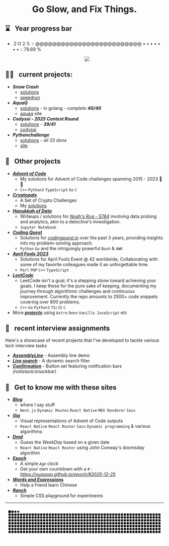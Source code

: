 # <p align="center">Go Slow, and Fix Things.</p>


## ⌛ &nbsp; Year progress bar 

- ２Ｏ２５ :: @@@@@@@@@@@@@@@@@@@@@@@@@ • • • • • • • :: 79.69 %

<img style='display: block; margin-left: auto; margin-right: margin-right: auto; width: 50%;' src='https://github-readme-stats.vercel.app/api/top-langs/?username=nuoxoxo&layout=compact&hide=roff&langs_count=10'> 

## 🚴‍♂️ &nbsp; current projects:


- ***Snow Crash***
  - [solutions](https://github.com/nuoxoxo/snowcrash) 
  - [speedrun](https://github.com/nuoxoxo/snowcrash_speedrun) 
- ***AquaQ*** 
  - [solutions](https://github.com/nuoxoxo/aquaq_challenge_hub) - in golang - _complete **40/40**_
  - [aquaq](https://challenges.aquaq.co.uk/) site
- ***Codyssi - 2025 Contest Round*** 
  - [solutions](https://github.com/nuoxoxo/codyssi) - _**39/41**_
  - [codyssi](https://www.codyssi.com/challenge_set_2)
- ***Pythonchallenge*** 
  - [solutions](https://github.com/nuoxoxo/pythonlibrarychallenge-in-go) - _all 33 done_
  - [site](https://www.pythonchallenge.com/) 


## 🧩 &nbsp; Other projects


- ***[Advent of Code](https://github.com/nuoxoxo/advent-of-code)***
  - My solutions for Advent of Code challenges spanning 2015 - 2023 🌟🎄
  - `C++` `Python3` `TypeScript` `Go` `C`
- ***[Cryptopals](https://cryptopals.com/)***
  - A Set of Crypto Challenges
  - My [solutions](https://github.com/nuoxoxo/cryptopals) 
- ***[Hanukkah of Data](https://github.com/nuoxoxo/hanukkah-of-data)***
  - Writeups / solutions for _[Noah's Rug - 5784](https://hanukkah.bluebird.sh/)_ involving data probing and analytics, akin to a detective's investigation.
  - `Jupyter Notebook` 
- ***[Coding Quest](https://github.com/nuoxoxo/coding-quest)***
  - Solutions for _[codingquest.io](https://codingquest.io/)_ over the past 3 years, providing insights into my problem-solving approach.
  - `Python` `Go` and the intriguingly powerful `Bash` & `AWK`
- ***[April Fools 2O23](https://github.com/nuoxoxo/april_event_2O23)***
  - Solutions for April Fools Event @ 42 worldwide, Collaborating with some of my favorite colleagues made it an unforgettable time.
  - `Perl` `PHP` `C++` `TypeScript` 
- ***[LeetCode](https://github.com/nuoxoxo/leetcode)***
  - LeetCode isn't a goal; it's a stepping stone toward achieving your goals. I keep these for the pure sake of keeping, documenting my journey through algorithmic challenges and continuous improvement. Currently the repo amounts to 2500+ code snippets covering over 800 problems.
  - `C++` `Go` `Python3` `TS/JS` `C`
- More ***[projects](https://github.com/nuoxoxo?tab=repositories)*** using `Astro` `Deno` `Vanilla JavaScript`  etc


## 🎯 &nbsp; recent interview assignments


Here's a showcase of recent projects that I've developed to tackle various tech interview tasks
- ***[AssemblyLine](https://nuoxoxo.github.io/interview_react_assembly_line)*** - Assembly line demo 
- ***[Live search](https://nuoxoxo.github.io/interview_react_search_filter)*** - A dynamic search filter 
- ***[Confirmation](https://nuoxoxo.github.io/interview_react_confirmation_component)*** - Button set featuring notification bars _(notistack/snackbar)_


## 🎨 &nbsp; Get to know me with these sites

- ***[Blog](https://geocities-nine.vercel.app)***
  - where I say stuff
  - `Next.js` `Dynamic Routes` `React Native` `MDX Renderer` `Sass` 
- ***[Gig](https://nuoxoxo.github.io/gig)***
  - Visual representations of Advent of Code outputs
  - `React Native` `React Router` `Sass` `Dynamic programming` & various algorithms
- ***[Dmd](https://nuoxoxo.github.io/dmd)***
  - Guess the *WeekDay* based on a given date
  - `React Native` `React Router` using John Conway's doomsday algorithm
- ***[Epoch](https://nuoxoxo.github.io/epoch)***
  - A simple _`Age`_ clock
  - Get your own countdown with a `#` : *https://nuoxoxo.github.io/epoch/#2025-12-25*
- ***[Words and Expressions](https://nuoxoxo.github.io/words_and_expressions)***
  - Help a friend learn Chinese 
- ***[Ranch](https://nuoxoxo.github.io/ranch)***
  - Simple CSS playground for experiments  


---

![](https://github.com/nuoxoxo/nuoxoxo/blob/main/.github/assets/github-contribution-grid-snake.svg)

<!-- <img src='https://deno.com/images/artwork/HypnoDeno.gif?__frsh_c=dad2' width='50%'/> --> 

